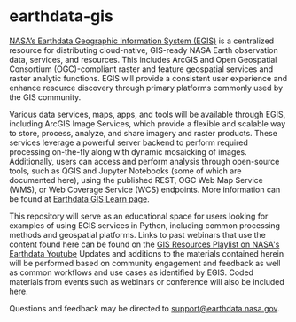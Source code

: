 # earthdata-gis

[NASA’s Earthdata Geographic Information System (EGIS)](https://gis.earthdata.nasa.gov) is a centralized resource for distributing cloud-native, GIS-ready NASA Earth observation data, services, and resources. This includes ArcGIS and Open Geospatial Consortium 
(OGC)-compliant raster and feature geospatial services and raster analytic functions. EGIS will provide a consistent user 
experience and enhance resource discovery through primary platforms commonly used by the GIS community.

Various data services, maps, apps, and tools will be available through EGIS, including ArcGIS Image Services, which provide a flexible and scalable way to store, process, analyze, and share imagery and raster products. These services leverage a powerful server backend to perform required processing on-the-fly along with dynamic mosaicking of images. Additionally, users can access and perform analysis through open-source tools, such as QGIS and Jupyter Notebooks (some of which are documented here), using the published REST, OGC Web Map Service (WMS), or Web Coverage Service (WCS) endpoints. More information can be found at [Earthdata GIS Learn page](https://earthdata.nasa.gov/learn/gis).

This repository will serve as an educational space for users looking for examples of using EGIS services in Python, including common processing methods and geospatial platforms. Links to past webinars that use the content found here can be found on the [GIS Resources Playlist on NASA's Earthdata Youtube](https://youtube.com/playlist?list=PLO2yB4LGNlWowMYh8wJWDu3oMGbN1GGNN&si=iwfL89PiwOhoBkK2) Updates and additions to the materials contained herein will be performed based on community engagement and feedback as well as common workflows and use cases as identified by EGIS. Coded materials from events such as webinars or conference will also be included here. 

Questions and feedback may be directed to support@earthdata.nasa.gov.
